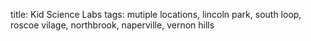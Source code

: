title: Kid Science Labs
tags: mutiple locations, lincoln park, south loop, roscoe vilage, northbrook, naperville, vernon hills